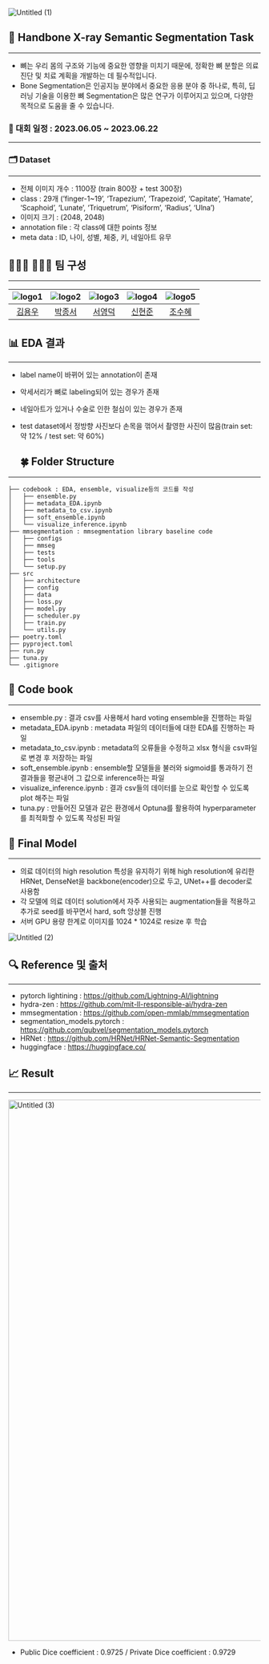 ![Untitled (1)](https://github.com/boostcampaitech5/level2_cv_semanticsegmentation-cv-15/assets/113486402/86e6349d-e036-44df-9a7c-dbfaafc2809f)
## 📸 Handbone X-ray Semantic Segmentation Task
---

- 뼈는 우리 몸의 구조와 기능에 중요한 영향을 미치기 때문에, 정확한 뼈 분할은 의료 진단 및 치료 계획을 개발하는 데 필수적입니다.
- Bone Segmentation은 인공지능 분야에서 중요한 응용 분야 중 하나로, 특히, 딥러닝 기술을 이용한 뼈 Segmentation은 많은 연구가 이루어지고 있으며, 다양한 목적으로 도움을 줄 수 있습니다.
### **📆** 대회 일정 : 2023.06.05 ~ 2023.06.22

---
### **🗂️** Dataset

---

- 전체 이미지 개수 : 1100장 (train 800장 + test 300장)
- class : 29개 (’finger-1~19’, ‘Trapezium’, ‘Trapezoid’, ‘Capitate’, ‘Hamate’, ‘Scaphoid’, ‘Lunate’, ‘Triquetrum’, ‘Pisiform’, ‘Radius’, ‘Ulna’)
- 이미지 크기 : (2048, 2048)
- annotation file : 각 class에 대한 points 정보
- meta data : ID, 나이, 성별, 체중, 키, 네일아트 유무

## 👨🏻‍💻 👩🏻‍💻 팀 구성

-------------
|![logo1](https://github.com/boostcampaitech5/level2_cv_semanticsegmentation-cv-15/assets/113486402/6e9692fd-9411-4ee7-ae39-94acfe2304b1)|![logo2](https://github.com/boostcampaitech5/level2_cv_semanticsegmentation-cv-15/assets/113486402/7730a504-010e-4ddd-a347-85fec9ee6255)|![logo3](https://github.com/boostcampaitech5/level2_cv_semanticsegmentation-cv-15/assets/113486402/f946e28a-078a-44cc-af96-c5ec728fd0fb)|![logo4](https://github.com/boostcampaitech5/level2_cv_semanticsegmentation-cv-15/assets/113486402/0798865d-833d-4f9e-a3cc-ace94f01b7c6)|![logo5](https://github.com/boostcampaitech5/level2_cv_semanticsegmentation-cv-15/assets/113486402/a5a302d5-594a-4290-bb1c-2b026d8081b5)|
| :---: | :---: | :---: | :---: |  :---: |
| [김용우](https://github.com/yongwookim1) | [박종서](https://github.com/justinpark820) | [서영덕](https://github.com/SeoYoungDeok) |[신현준](https://github.com/june95) |[조수혜](https://github.com/suhyehye) |

## 📊 EDA 결과

---

- label name이 바뀌어 있는 annotation이 존재
- 악세서리가 뼈로 labeling되어 있는 경우가 존재
- 네일아트가 있거나 수술로 인한 철심이 있는 경우가 존재
- test dataset에서 정방향 사진보다 손목을 꺾어서 촬영한 사진이 많음(train set: 약 12% / test set: 약 60%)

  ## 🍀 Folder Structure

---

```
├── codebook : EDA, ensemble, visualize등의 코드를 작성
│   ├── ensemble.py
│   ├── metadata_EDA.ipynb
│   ├── metadata_to_csv.ipynb
│   ├── soft_ensemble.ipynb
│   └── visualize_inference.ipynb
├── mmsegmentation : mmsegmentation library baseline code
│   ├── configs 
│   ├── mmseg
│   ├── tests
│   ├── tools
│   └── setup.py
├── src
│   ├── architecture 
│   ├── config
│   ├── data
│   ├── loss.py
│   ├── model.py
│   ├── scheduler.py
│   ├── train.py
│   └── utils.py
├── poetry.toml
├── pyproject.toml
├── run.py
├── tuna.py
└── .gitignore
```

## 📕 Code book

---

- ensemble.py : 결과 csv를 사용해서 hard voting ensemble을 진행하는 파일
- metadata_EDA.ipynb : metadata 파일의 데이터들에 대한 EDA를 진행하는 파일
- metadata_to_csv.ipynb : metadata의 오류들을 수정하고 xlsx 형식을 csv파일로 변경 후 저장하는 파일
- soft_ensemble.ipynb : ensemble할 모델들을 불러와 sigmoid를 통과하기 전 결과들을 평균내어 그 값으로 inference하는 파일
- visualize_inference.ipynb : 결과 csv들의 데이터를 눈으로 확인할 수 있도록 plot 해주는 파일
- tuna.py : 만들어진 모델과 같은 환경에서 Optuna를 활용하여 hyperparameter를 최적화할 수 있도록 작성된 파일

## 💫 Final Model

---

- 의료 데이터의 high resolution 특성을 유지하기 위해 high resolution에 유리한 HRNet, DenseNet을 backbone(encoder)으로 두고, UNet++를 decoder로 사용함
- 각 모델에 의료 데이터 solution에서 자주 사용되는 augmentation들을 적용하고 추가로 seed를 바꾸면서 hard, soft 앙상블 진행
- 서버 GPU 용량 한계로 이미지를 1024 * 1024로 resize 후 학습

![Untitled (2)](https://github.com/boostcampaitech5/level2_cv_semanticsegmentation-cv-15/assets/113486402/e703ea81-416d-48d0-8cd3-915900c63c94)

## 🔍 Reference 및 출처

---

- pytorch lightining : https://github.com/Lightning-AI/lightning
- hydra-zen : https://github.com/mit-ll-responsible-ai/hydra-zen
- mmsegmentation : https://github.com/open-mmlab/mmsegmentation
- segmentation_models.pytorch : https://github.com/qubvel/segmentation_models.pytorch
- HRNet : https://github.com/HRNet/HRNet-Semantic-Segmentation
- huggingface : https://huggingface.co/

## 📈 Result

---

<img width="1078" alt="Untitled (3)" src="https://github.com/boostcampaitech5/level2_cv_semanticsegmentation-cv-15/assets/113486402/a05ed12d-828d-4dc0-8d8e-157b4756a488">


- Public Dice coefficient : 0.9725 / Private Dice coefficient : 0.9729
